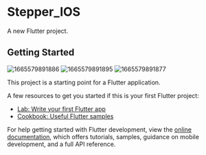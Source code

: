 # Stepper_IOS

A new Flutter project.

## Getting Started
![1665579891886](https://user-images.githubusercontent.com/113710907/195350533-62c3a3d4-a2c6-4248-8fe5-8fc3dd8d5be7.jpg)
![1665579891895](https://user-images.githubusercontent.com/113710907/195350537-5d382420-768d-43bb-9244-1a28ea8fcaf0.jpg)
![1665579891877](https://user-images.githubusercontent.com/113710907/195350538-f8fb43b9-c1d3-423c-b53e-86acfc864888.jpg)

This project is a starting point for a Flutter application.

A few resources to get you started if this is your first Flutter project:

- [Lab: Write your first Flutter app](https://docs.flutter.dev/get-started/codelab)
- [Cookbook: Useful Flutter samples](https://docs.flutter.dev/cookbook)

For help getting started with Flutter development, view the
[online documentation](https://docs.flutter.dev/), which offers tutorials,
samples, guidance on mobile development, and a full API reference.
